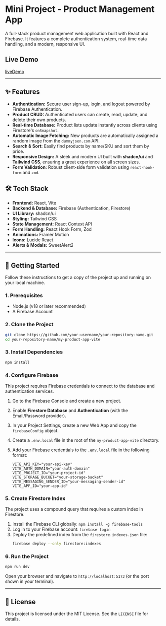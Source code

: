 # Mini Project - Product Management App

A full-stack product management web application built with React and Firebase. It features a complete authentication system, real-time data handling, and a modern, responsive UI.

## Live Demo

[liveDemo](https://miniproject-d1493.firebaseapp.com/)

---

## ✨ Features

- **Authentication:** Secure user sign-up, login, and logout powered by Firebase Authentication.
- **Product CRUD:** Authenticated users can create, read, update, and delete their own products.
- **Real-time Database:** Product lists update instantly across clients using Firestore's `onSnapshot`.
- **Automatic Image Fetching:** New products are automatically assigned a random image from the `dummyjson.com` API.
- **Search & Sort:** Easily find products by name/SKU and sort them by price.
- **Responsive Design:** A sleek and modern UI built with **shadcn/ui** and **Tailwind CSS**, ensuring a great experience on all screen sizes.
- **Form Validation:** Robust client-side form validation using `react-hook-form` and `zod`.

## 🛠️ Tech Stack

- **Frontend:** React, Vite
- **Backend & Database:** Firebase (Authentication, Firestore)
- **UI Library:** shadcn/ui
- **Styling:** Tailwind CSS
- **State Management:** React Context API
- **Form Handling:** React Hook Form, Zod
- **Animations:** Framer Motion
- **Icons:** Lucide React
- **Alerts & Modals:** SweetAlert2

---

## 🚀 Getting Started

Follow these instructions to get a copy of the project up and running on your local machine.

### 1. Prerequisites

- Node.js (v18 or later recommended)
- A Firebase Account

### 2. Clone the Project

```bash
git clone https://github.com/your-username/your-repository-name.git
cd your-repository-name/my-product-app-vite
```

### 3. Install Dependencies

```bash
npm install
```

### 4. Configure Firebase

This project requires Firebase credentials to connect to the database and authentication services.

1.  Go to the Firebase Console and create a new project.
2.  Enable **Firestore Database** and **Authentication** (with the Email/Password provider).
3.  In your Project Settings, create a new Web App and copy the `firebaseConfig` object.
4.  Create a `.env.local` file in the root of the `my-product-app-vite` directory.
5.  Add your Firebase credentials to the `.env.local` file in the following format:

    ```env
    VITE_API_KEY="your-api-key"
    VITE_AUTH_DOMAIN="your-auth-domain"
    VITE_PROJECT_ID="your-project-id"
    VITE_STORAGE_BUCKET="your-storage-bucket"
    VITE_MESSAGING_SENDER_ID="your-messaging-sender-id"
    VITE_APP_ID="your-app-id"
    ```

### 5. Create Firestore Index

The project uses a compound query that requires a custom index in Firestore.

1.  Install the Firebase CLI globally: `npm install -g firebase-tools`
2.  Log in to your Firebase account: `firebase login`
3.  Deploy the predefined index from the `firestore.indexes.json` file:
    ```bash
    firebase deploy --only firestore:indexes
    ```

### 6. Run the Project

```bash
npm run dev
```

Open your browser and navigate to `http://localhost:5173` (or the port shown in your terminal).

---

## 📄 License

This project is licensed under the MIT License. See the `LICENSE` file for details.


